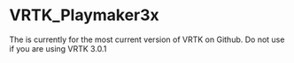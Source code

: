 # VRTK_Playmaker3x
The is currently for the most current version of VRTK on Github. Do not use if you are using VRTK 3.0.1
